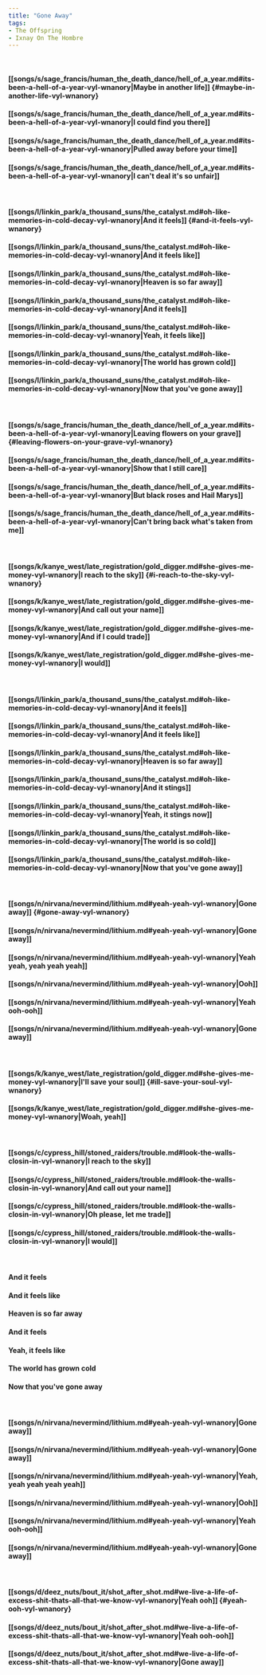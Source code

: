 ```yaml
---
title: "Gone Away"
tags:
- The Offspring
- Ixnay On The Hombre
---
```

&nbsp;
#### [[songs/s/sage_francis/human_the_death_dance/hell_of_a_year.md#its-been-a-hell-of-a-year-vyl-wnanory|Maybe in another life]] {#maybe-in-another-life-vyl-wnanory}
#### [[songs/s/sage_francis/human_the_death_dance/hell_of_a_year.md#its-been-a-hell-of-a-year-vyl-wnanory|I could find you there]]
#### [[songs/s/sage_francis/human_the_death_dance/hell_of_a_year.md#its-been-a-hell-of-a-year-vyl-wnanory|Pulled away before your time]]
#### [[songs/s/sage_francis/human_the_death_dance/hell_of_a_year.md#its-been-a-hell-of-a-year-vyl-wnanory|I can't deal it's so unfair]]
&nbsp;
#### [[songs/l/linkin_park/a_thousand_suns/the_catalyst.md#oh-like-memories-in-cold-decay-vyl-wnanory|And it feels]] {#and-it-feels-vyl-wnanory}
#### [[songs/l/linkin_park/a_thousand_suns/the_catalyst.md#oh-like-memories-in-cold-decay-vyl-wnanory|And it feels like]]
#### [[songs/l/linkin_park/a_thousand_suns/the_catalyst.md#oh-like-memories-in-cold-decay-vyl-wnanory|Heaven is so far away]]
#### [[songs/l/linkin_park/a_thousand_suns/the_catalyst.md#oh-like-memories-in-cold-decay-vyl-wnanory|And it feels]]
#### [[songs/l/linkin_park/a_thousand_suns/the_catalyst.md#oh-like-memories-in-cold-decay-vyl-wnanory|Yeah, it feels like]]
#### [[songs/l/linkin_park/a_thousand_suns/the_catalyst.md#oh-like-memories-in-cold-decay-vyl-wnanory|The world has grown cold]]
#### [[songs/l/linkin_park/a_thousand_suns/the_catalyst.md#oh-like-memories-in-cold-decay-vyl-wnanory|Now that you've gone away]]
&nbsp;
#### [[songs/s/sage_francis/human_the_death_dance/hell_of_a_year.md#its-been-a-hell-of-a-year-vyl-wnanory|Leaving flowers on your grave]] {#leaving-flowers-on-your-grave-vyl-wnanory}
#### [[songs/s/sage_francis/human_the_death_dance/hell_of_a_year.md#its-been-a-hell-of-a-year-vyl-wnanory|Show that I still care]]
#### [[songs/s/sage_francis/human_the_death_dance/hell_of_a_year.md#its-been-a-hell-of-a-year-vyl-wnanory|But black roses and Hail Marys]]
#### [[songs/s/sage_francis/human_the_death_dance/hell_of_a_year.md#its-been-a-hell-of-a-year-vyl-wnanory|Can't bring back what's taken from me]]
&nbsp;
#### [[songs/k/kanye_west/late_registration/gold_digger.md#she-gives-me-money-vyl-wnanory|I reach to the sky]] {#i-reach-to-the-sky-vyl-wnanory}
#### [[songs/k/kanye_west/late_registration/gold_digger.md#she-gives-me-money-vyl-wnanory|And call out your name]]
#### [[songs/k/kanye_west/late_registration/gold_digger.md#she-gives-me-money-vyl-wnanory|And if I could trade]]
#### [[songs/k/kanye_west/late_registration/gold_digger.md#she-gives-me-money-vyl-wnanory|I would]]
&nbsp;
#### [[songs/l/linkin_park/a_thousand_suns/the_catalyst.md#oh-like-memories-in-cold-decay-vyl-wnanory|And it feels]]
#### [[songs/l/linkin_park/a_thousand_suns/the_catalyst.md#oh-like-memories-in-cold-decay-vyl-wnanory|And it feels like]]
#### [[songs/l/linkin_park/a_thousand_suns/the_catalyst.md#oh-like-memories-in-cold-decay-vyl-wnanory|Heaven is so far away]]
#### [[songs/l/linkin_park/a_thousand_suns/the_catalyst.md#oh-like-memories-in-cold-decay-vyl-wnanory|And it stings]]
#### [[songs/l/linkin_park/a_thousand_suns/the_catalyst.md#oh-like-memories-in-cold-decay-vyl-wnanory|Yeah, it stings now]]
#### [[songs/l/linkin_park/a_thousand_suns/the_catalyst.md#oh-like-memories-in-cold-decay-vyl-wnanory|The world is so cold]]
#### [[songs/l/linkin_park/a_thousand_suns/the_catalyst.md#oh-like-memories-in-cold-decay-vyl-wnanory|Now that you've gone away]]
&nbsp;
#### [[songs/n/nirvana/nevermind/lithium.md#yeah-yeah-vyl-wnanory|Gone away]] {#gone-away-vyl-wnanory}
#### [[songs/n/nirvana/nevermind/lithium.md#yeah-yeah-vyl-wnanory|Gone away]]
#### [[songs/n/nirvana/nevermind/lithium.md#yeah-yeah-vyl-wnanory|Yeah yeah, yeah yeah yeah]]
#### [[songs/n/nirvana/nevermind/lithium.md#yeah-yeah-vyl-wnanory|Ooh]]
#### [[songs/n/nirvana/nevermind/lithium.md#yeah-yeah-vyl-wnanory|Yeah ooh-ooh]]
#### [[songs/n/nirvana/nevermind/lithium.md#yeah-yeah-vyl-wnanory|Gone away]]
&nbsp;
#### [[songs/k/kanye_west/late_registration/gold_digger.md#she-gives-me-money-vyl-wnanory|I'll save your soul]] {#ill-save-your-soul-vyl-wnanory}
#### [[songs/k/kanye_west/late_registration/gold_digger.md#she-gives-me-money-vyl-wnanory|Woah, yeah]]
&nbsp;
#### [[songs/c/cypress_hill/stoned_raiders/trouble.md#look-the-walls-closin-in-vyl-wnanory|I reach to the sky]]
#### [[songs/c/cypress_hill/stoned_raiders/trouble.md#look-the-walls-closin-in-vyl-wnanory|And call out your name]]
#### [[songs/c/cypress_hill/stoned_raiders/trouble.md#look-the-walls-closin-in-vyl-wnanory|Oh please, let me trade]]
#### [[songs/c/cypress_hill/stoned_raiders/trouble.md#look-the-walls-closin-in-vyl-wnanory|I would]]
&nbsp;
#### And it feels
#### And it feels like
#### Heaven is so far away
#### And it feels
#### Yeah, it feels like
#### The world has grown cold
#### Now that you've gone away
&nbsp;
#### [[songs/n/nirvana/nevermind/lithium.md#yeah-yeah-vyl-wnanory|Gone away]]
#### [[songs/n/nirvana/nevermind/lithium.md#yeah-yeah-vyl-wnanory|Gone away]]
#### [[songs/n/nirvana/nevermind/lithium.md#yeah-yeah-vyl-wnanory|Yeah, yeah yeah yeah yeah]]
#### [[songs/n/nirvana/nevermind/lithium.md#yeah-yeah-vyl-wnanory|Ooh]]
#### [[songs/n/nirvana/nevermind/lithium.md#yeah-yeah-vyl-wnanory|Yeah ooh-ooh]]
#### [[songs/n/nirvana/nevermind/lithium.md#yeah-yeah-vyl-wnanory|Gone away]]
&nbsp;
#### [[songs/d/deez_nuts/bout_it/shot_after_shot.md#we-live-a-life-of-excess-shit-thats-all-that-we-know-vyl-wnanory|Yeah ooh]] {#yeah-ooh-vyl-wnanory}
#### [[songs/d/deez_nuts/bout_it/shot_after_shot.md#we-live-a-life-of-excess-shit-thats-all-that-we-know-vyl-wnanory|Yeah ooh-ooh]]
#### [[songs/d/deez_nuts/bout_it/shot_after_shot.md#we-live-a-life-of-excess-shit-thats-all-that-we-know-vyl-wnanory|Gone away]]

